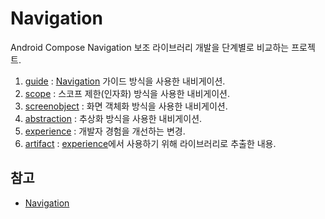 # Navigation

Android Compose Navigation 보조 라이브러리 개발을 단계별로 비교하는 프로젝트.

1. [guide](guide) : [Navigation](https://developer.android.com/guide/navigation) 가이드 방식을 사용한 내비게이션.
2. [scope](scope) : 스코프 제한(인자화) 방식을 사용한 내비게이션.
3. [screenobject](screenobject) : 화면 객체화 방식을 사용한 내비게이션.
4. [abstraction](abstraction) : 추상화 방식을 사용한 내비게이션.
5. [experience](experience) : 개발자 경험을 개선하는 변경.
6. [artifact](artifact) : [experience](experience)에서 사용하기 위해 라이브러리로 추출한 내용.

## 참고

- [Navigation](https://developer.android.com/guide/navigation)
